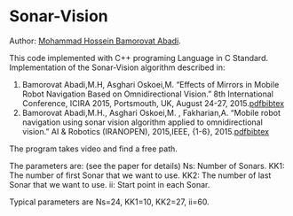 # Sonar-Vision
Author: [Mohammad Hossein Bamorovat Abadi](https://bamorovatwo.wordpress.com/).

This code implemented with C++ programing Language in C Standard.
Implementation of the Sonar-Vision algorithm described in:

1. Bamorovat Abadi,M.H, Asghari Oskoei,M. “Effects of Mirrors in Mobile Robot Navigation Based on Omnidirectional Vision.” 8th International Conference, ICIRA 2015, Portsmouth, UK, August 24-27, 2015.[pdf](https://bamorovatwo.files.wordpress.com/2016/12/intelligentroboticsandapplications.pdf)[bibtex](https://bamorovatwo.wordpress.com/bibtext1)
2. Bamorovat Abadi,M.H., Asghari Oskoei,M. , Fakharian,A. “Mobile robot navigation using sonar vision algorithm applied to omnidirectional vision.” AI & Robotics (IRANOPEN), 2015,IEEE, {1-6}, 2015.[pdf](https://bamorovatwo.files.wordpress.com/2016/12/the-7th-robocup-iranopen-international-symposium-and-the-5th-joint-conference-of-ai-robotics.pdf)[bibtex](https://bamorovatwo.wordpress.com/bibtex2)

The program takes video and find a free path.

The parameters are: (see the paper for details)
Ns: Number of Sonars.
KK1: The number of first Sonar that we want to use.
KK2: The number of last Sonar that we want to use.
ii: Start point in each Sonar.

Typical parameters are Ns=24, KK1=10, KK2=27, ii=60.
